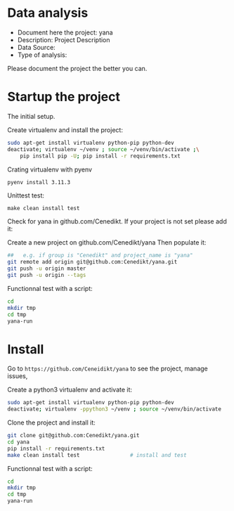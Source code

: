 # Data analysis
- Document here the project: yana
- Description: Project Description
- Data Source:
- Type of analysis:

Please document the project the better you can.

# Startup the project

The initial setup.

Create virtualenv and install the project:
```bash
sudo apt-get install virtualenv python-pip python-dev
deactivate; virtualenv ~/venv ; source ~/venv/bin/activate ;\
    pip install pip -U; pip install -r requirements.txt
```

Crating virtualenv with pyenv
```bash
pyenv install 3.11.3
```

Unittest test:
```bashwd
make clean install test
```

Check for yana in github.com/Cenedikt. If your project is not set please add it:

Create a new project on github.com/Cenedikt/yana
Then populate it:

```bash
##   e.g. if group is "Cenedikt" and project_name is "yana"
git remote add origin git@github.com:Cenedikt/yana.git
git push -u origin master
git push -u origin --tags
```

Functionnal test with a script:

```bash
cd
mkdir tmp
cd tmp
yana-run
```

# Install

Go to `https://github.com/Ceneidikt/yana` to see the project, manage issues,


Create a python3 virtualenv and activate it:

```bash
sudo apt-get install virtualenv python-pip python-dev
deactivate; virtualenv -ppython3 ~/venv ; source ~/venv/bin/activate
```

Clone the project and install it:

```bash
git clone git@github.com:Cenedikt/yana.git
cd yana
pip install -r requirements.txt
make clean install test                # install and test
```
Functionnal test with a script:

```bash
cd
mkdir tmp
cd tmp
yana-run
```
